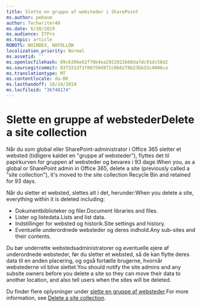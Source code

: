 ```yaml
---
title: Slette en gruppe af websteder i SharePoint
ms.author: pebaum
author: Techwriter40
ms.date: 6/20/2019
ms.audience: ITPro
ms.topic: article
ROBOTS: NOINDEX, NOFOLLOW
localization_priority: Normal
ms.assetid: ''
ms.openlocfilehash: 09c6396e62f79b4ea2922022b60da7dc91dc58d2
ms.sourcegitcommit: 037331d71f06750d972c0b6278b23bb15c4806ca
ms.translationtype: MT
ms.contentlocale: da-DK
ms.lasthandoff: 10/18/2019
ms.locfileid: "36748174"
---
```

# <a name="delete-a-site-collection"></a><span data-ttu-id="2c50b-102">Slette en gruppe af websteder</span><span class="sxs-lookup"><span data-stu-id="2c50b-102">Delete a site collection</span></span>

<span data-ttu-id="2c50b-103">Når du som global eller SharePoint-administrator i Office 365 sletter et websted (tidligere kaldet en "gruppe af websteder"), flyttes det til papirkurven for gruppen af websteder og bevares i 93 dage.</span><span class="sxs-lookup"><span data-stu-id="2c50b-103">When you, as a global or SharePoint admin in Office 365, delete a site (previously called a "site collection"), it's moved to the site collection Recycle Bin and retained for 93 days.</span></span> 

<span data-ttu-id="2c50b-104">Når du sletter et websted, slettes alt i det, herunder:</span><span class="sxs-lookup"><span data-stu-id="2c50b-104">When you delete a site, everything within it is deleted including:</span></span>

- <span data-ttu-id="2c50b-105">Dokumentbiblioteker og filer.</span><span class="sxs-lookup"><span data-stu-id="2c50b-105">Document libraries and files.</span></span>
- <span data-ttu-id="2c50b-106">Lister og listedata.</span><span class="sxs-lookup"><span data-stu-id="2c50b-106">Lists and list data.</span></span>
- <span data-ttu-id="2c50b-107">Indstillinger for websted og historik.</span><span class="sxs-lookup"><span data-stu-id="2c50b-107">Site settings and history.</span></span>
- <span data-ttu-id="2c50b-108">Eventuelle underordnede websteder og deres indhold.</span><span class="sxs-lookup"><span data-stu-id="2c50b-108">Any sub-sites and their contents.</span></span>

<span data-ttu-id="2c50b-109">Du bør underrette webstedsadministratorer og eventuelle ejere af underordnede websteder, før du sletter et websted, så de kan flytte deres data til en anden placering, og også fortælle brugerne, hvornår webstederne vil blive slettet.</span><span class="sxs-lookup"><span data-stu-id="2c50b-109">You should notify the site admins and any subsite owners before you delete a site so they can move their data to another location, and also tell users when the sites will be deleted.</span></span> 

<span data-ttu-id="2c50b-110">Du finder flere oplysninger under [slette en gruppe af websteder](https://docs.microsoft.com/sharepoint/delete-site-collection).</span><span class="sxs-lookup"><span data-stu-id="2c50b-110">For more information, see [Delete a site collection](https://docs.microsoft.com/sharepoint/delete-site-collection).</span></span> 
